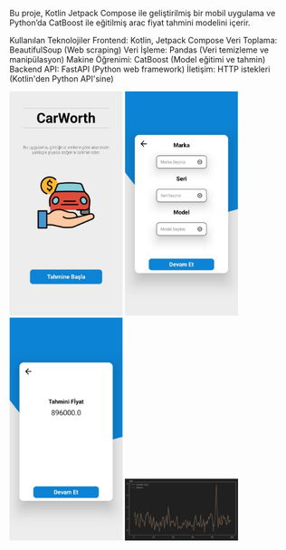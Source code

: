 
Bu proje, Kotlin Jetpack Compose ile geliştirilmiş bir mobil uygulama ve Python’da CatBoost ile eğitilmiş arac fiyat tahmini modelini içerir.

Kullanılan Teknolojiler
Frontend: Kotlin, Jetpack Compose
Veri Toplama: BeautifulSoup (Web scraping)
Veri İşleme: Pandas (Veri temizleme ve manipülasyon)
Makine Öğrenimi: CatBoost (Model eğitimi ve tahmin)
Backend API: FastAPI (Python web framework)
İletişim: HTTP istekleri (Kotlin'den Python API'sine)

<p float="left">
  <img src="Images/Anasayfa.jpg" alt="Resim 1" width="200"/>
  <img src="Images/SoruSayfasi.jpg" alt="Resim 2" width="200"/>
  <img src="Images/Tahmin.jpg" alt="Resim 3" width="200"/>
  <img src="Images/Grafik.png" alt="Resim 4" width="200"/>
</p>
